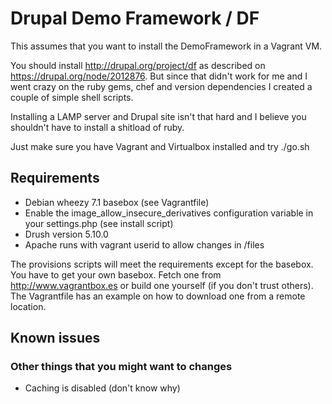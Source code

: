 # Drupal Demo Framework / DF

This assumes that you want to install the DemoFramework in a Vagrant VM.

You should install http://drupal.org/project/df as described on https://drupal.org/node/2012876.
But since that didn't work for me and I went crazy on the ruby gems, chef and version dependencies
I created a couple of simple shell scripts.

Installing a LAMP server and Drupal site isn't that hard and I believe you shouldn't have to install a shitload of ruby.

Just make sure you have Vagrant and Virtualbox installed and try ./go.sh

## Requirements

+ Debian wheezy 7.1 basebox (see Vagrantfile)
+ Enable the image_allow_insecure_derivatives configuration variable in your settings.php (see install script)
+ Drush version 5.10.0
+ Apache runs with vagrant userid to allow changes in /files

The provisions scripts will meet the requirements except for the basebox. You have to get your own basebox. Fetch one from http://www.vagrantbox.es or build one yourself (if you don't trust others). The Vagrantfile has an example on how to download one from a remote location.

## Known issues



### Other things that you might want to changes

+ Caching is disabled (don't know why)
